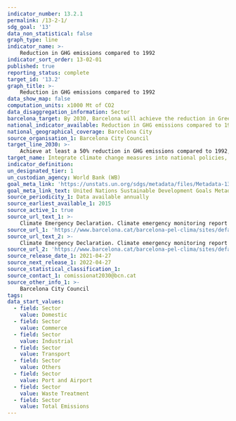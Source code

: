 ```yaml
---
indicator_number: 13.2.1
permalink: /13-2-1/
sdg_goal: '13'
data_non_statistical: false
graph_type: line
indicator_name: >-
    Reduction in GHG emissions compared to 1992
indicator_sort_order: 13-02-01
published: true
reporting_status: complete
target_id: '13.2'
graph_title: >-
    Reduction in GHG emissions compared to 1992
data_show_map: false
computation_units: x1000 Mt of CO2
data_disaggregation_information: Sector
barcelona_target: By 2030, Barcelona will achieve the reduction in Greenhouse Gas (GHG) emissions established in the most ambitious international agreements
national_indicator_available: Reduction in GHG emissions compared to 1992
national_geographical_coverage: Barcelona City
source_organisation_1: Barcelona City Council
target_line_2030: >-
    Achieve at least a 50% reduction in GHG emissions compared to 1992, and go further if the European Commission so determines: 2,367.2 in 2030
target_name: Integrate climate change measures into national policies, strategies and planning
indicator_definition:
un_designated_tier: 1
un_custodian_agency: World Bank (WB)
goal_meta_link: 'https://unstats.un.org/sdgs/metadata/files/Metadata-13-02-01.pdf'
goal_meta_link_text: United Nations Sustainable Development Goals Metadata (pdf 894kB)
source_periodicity_1: Data available annually
source_earliest_available_1: 2015
source_active_1: true
source_url_text_1: >-
    Climate Emergency Declaration. Climate emergency monitoring report 
source_url_1: 'https://www.barcelona.cat/barcelona-pel-clima/sites/default/files/documents/emerg_clim_informe_juliol_30_07_20.pdf'
source_url_text_2: >-
    Climate Emergency Declaration. Climate emergency monitoring report 
source_url_2: 'https://www.barcelona.cat/barcelona-pel-clima/sites/default/files/documents/pla_pel_clima_-_informe_anual201841219.pdf'
source_release_date_1: 2021-04-27
source_next_release_1: 2022-04-27
source_statistical_classification_1: 
source_contact_1: comissionat2030@bcn.cat
source_other_info_1: >-
    Barcelona City Council
tags:
data_start_values:
  - field: Sector
    value: Domestic
  - field: Sector  
    value: Commerce
  - field: Sector
    value: Industrial
  - field: Sector
    value: Transport
  - field: Sector
    value: Others
  - field: Sector
    value: Port and Airport
  - field: Sector
    value: Waste Treatment
  - field: Sector
    value: Total Emissions
---
```

